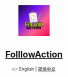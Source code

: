 <div align="center">

<img src="pics/FollowAction.png" width="100" height="100" alt="FolllowAction">

# [FolllowAction]()

👉 English | [简体中文](README_CN.md)

</div>
